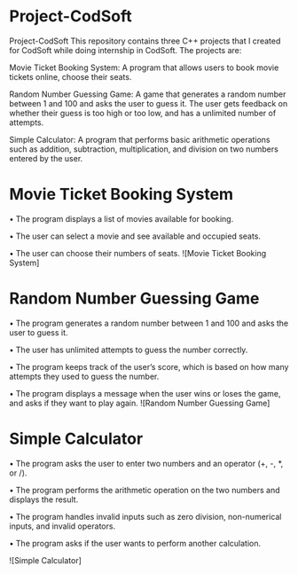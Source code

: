 # Project-CodSoft
Project-CodSoft
This repository contains three C++ projects that I created for CodSoft while doing internship in CodSoft. The projects are:

Movie Ticket Booking System: A program that allows users to book movie tickets online, choose their seats.

Random Number Guessing Game: A game that generates a random number between 1 and 100 and asks the user to guess it. The user gets feedback on whether their guess is too high or too low, and has a unlimited number of attempts.

Simple Calculator: A program that performs basic arithmetic operations such as addition, subtraction, multiplication, and division on two numbers entered by the user.

# Movie Ticket Booking System

• The program displays a list of movies available for booking.

• The user can select a movie and see available and occupied seats.

• The user can choose their numbers of seats.
![Movie Ticket Booking System]

# Random Number Guessing Game

• The program generates a random number between 1 and 100 and asks the user to guess it.

• The user has unlimited attempts to guess the number correctly.

• The program keeps track of the user’s score, which is based on how many attempts they used to guess the number.

• The program displays a message when the user wins or loses the game, and asks if they want to play again.
![Random Number Guessing Game]

# Simple Calculator

• The program asks the user to enter two numbers and an operator (+, -, *, or /).

• The program performs the arithmetic operation on the two numbers and displays the result.

• The program handles invalid inputs such as zero division, non-numerical inputs, and invalid operators.

• The program asks if the user wants to perform another calculation.

![Simple Calculator]
